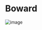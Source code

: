 # Boward

![image](https://github.com/krackersk/Boward/assets/2754416/bf24b8e4-0ba4-46e4-891c-20117ff37c19)
